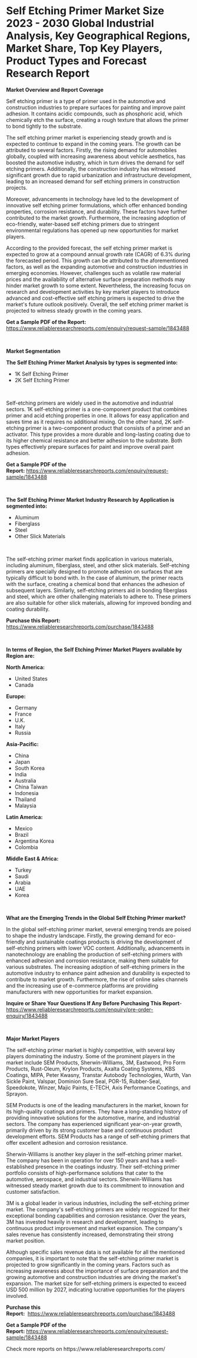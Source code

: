 <p><h1>Self Etching Primer Market Size 2023 - 2030 Global Industrial Analysis, Key Geographical Regions, Market Share, Top Key Players, Product Types and Forecast Research Report</h1></p><p><strong>Market Overview and Report Coverage</strong></p>
<p><p>Self etching primer is a type of primer used in the automotive and construction industries to prepare surfaces for painting and improve paint adhesion. It contains acidic compounds, such as phosphoric acid, which chemically etch the surface, creating a rough texture that allows the primer to bond tightly to the substrate.</p><p>The self etching primer market is experiencing steady growth and is expected to continue to expand in the coming years. The growth can be attributed to several factors. Firstly, the rising demand for automobiles globally, coupled with increasing awareness about vehicle aesthetics, has boosted the automotive industry, which in turn drives the demand for self etching primers. Additionally, the construction industry has witnessed significant growth due to rapid urbanization and infrastructure development, leading to an increased demand for self etching primers in construction projects.</p><p>Moreover, advancements in technology have led to the development of innovative self etching primer formulations, which offer enhanced bonding properties, corrosion resistance, and durability. These factors have further contributed to the market growth. Furthermore, the increasing adoption of eco-friendly, water-based self etching primers due to stringent environmental regulations has opened up new opportunities for market players.</p><p>According to the provided forecast, the self etching primer market is expected to grow at a compound annual growth rate (CAGR) of 6.3% during the forecasted period. This growth can be attributed to the aforementioned factors, as well as the expanding automotive and construction industries in emerging economies. However, challenges such as volatile raw material prices and the availability of alternative surface preparation methods may hinder market growth to some extent. Nevertheless, the increasing focus on research and development activities by key market players to introduce advanced and cost-effective self etching primers is expected to drive the market's future outlook positively. Overall, the self etching primer market is projected to witness steady growth in the coming years.</p></p>
<p><strong>Get a Sample PDF of the Report:</strong> <a href="https://www.reliableresearchreports.com/enquiry/request-sample/1843488">https://www.reliableresearchreports.com/enquiry/request-sample/1843488</a></p>
<p>&nbsp;</p>
<p><strong>Market Segmentation</strong></p>
<p><strong>The Self Etching Primer Market Analysis by types is segmented into:</strong></p>
<p><ul><li>1K Self Etching Primer</li><li>2K Self Etching Primer</li></ul></p>
<p>&nbsp;</p>
<p><p>Self-etching primers are widely used in the automotive and industrial sectors. 1K self-etching primer is a one-component product that combines primer and acid etching properties in one. It allows for easy application and saves time as it requires no additional mixing. On the other hand, 2K self-etching primer is a two-component product that consists of a primer and an activator. This type provides a more durable and long-lasting coating due to its higher chemical resistance and better adhesion to the substrate. Both types effectively prepare surfaces for paint and improve overall paint adhesion.</p></p>
<p><strong>Get a Sample PDF of the Report:</strong>&nbsp;<a href="https://www.reliableresearchreports.com/enquiry/request-sample/1843488">https://www.reliableresearchreports.com/enquiry/request-sample/1843488</a></p>
<p>&nbsp;</p>
<p><strong>The Self Etching Primer Market Industry Research by Application is segmented into:</strong></p>
<p><ul><li>Aluminum</li><li>Fiberglass</li><li>Steel</li><li>Other Slick Materials</li></ul></p>
<p>&nbsp;</p>
<p><p>The self-etching primer market finds application in various materials, including aluminum, fiberglass, steel, and other slick materials. Self-etching primers are specially designed to promote adhesion on surfaces that are typically difficult to bond with. In the case of aluminum, the primer reacts with the surface, creating a chemical bond that enhances the adhesion of subsequent layers. Similarly, self-etching primers aid in bonding fiberglass and steel, which are other challenging materials to adhere to. These primers are also suitable for other slick materials, allowing for improved bonding and coating durability.</p></p>
<p><strong>Purchase this Report:</strong>&nbsp; <a href="https://www.reliableresearchreports.com/purchase/1843488">https://www.reliableresearchreports.com/purchase/1843488</a></p>
<p>&nbsp;</p>
<p><strong>In terms of Region, the Self Etching Primer Market Players available by Region are:</strong></p>
<p>
    <p> <strong> North America: </strong>
        <ul>
            <li>United States</li>
            <li>Canada</li>
        </ul>
        </p> 
    <p> <strong> Europe: </strong>
        <ul>
            <li>Germany</li>
            <li>France</li>
            <li>U.K.</li>
            <li>Italy</li>
            <li>Russia</li>
        </ul>
        </p> 
    <p> <strong> Asia-Pacific: </strong>
        <ul>
            <li>China</li>
            <li>Japan</li>
            <li>South Korea</li>
            <li>India</li>
            <li>Australia</li>
            <li>China Taiwan</li>
            <li>Indonesia</li>
            <li>Thailand</li>
            <li>Malaysia</li>
        </ul>
        </p> 
    <p> <strong> Latin America: </strong>
        <ul>
            <li>Mexico</li>
            <li>Brazil</li>
            <li>Argentina Korea</li>
            <li>Colombia</li>
        </ul>
        </p> 
    <p> <strong> Middle East & Africa: </strong>
        <ul>
            <li>Turkey</li>
            <li>Saudi</li>
            <li>Arabia</li>
            <li>UAE</li>
            <li>Korea</li>
        </ul>
    </p>
    </p>
<p>&nbsp;</p>
<p><strong>What are the Emerging Trends in the Global Self Etching Primer market?</strong></p>
<p><p>In the global self-etching primer market, several emerging trends are poised to shape the industry landscape. Firstly, the growing demand for eco-friendly and sustainable coatings products is driving the development of self-etching primers with lower VOC content. Additionally, advancements in nanotechnology are enabling the production of self-etching primers with enhanced adhesion and corrosion resistance, making them suitable for various substrates. The increasing adoption of self-etching primers in the automotive industry to enhance paint adhesion and durability is expected to contribute to market growth. Furthermore, the rise of online sales channels and the increasing use of e-commerce platforms are providing manufacturers with new opportunities for market expansion.</p></p>
<p><strong>Inquire or Share Your Questions If Any Before Purchasing This Report</strong>- <a href="https://www.reliableresearchreports.com/enquiry/pre-order-enquiry/1843488">https://www.reliableresearchreports.com/enquiry/pre-order-enquiry/1843488</a></p>
<p>&nbsp;</p>
<p><strong>Major Market Players</strong></p>
<p><p>The self-etching primer market is highly competitive, with several key players dominating the industry. Some of the prominent players in the market include SEM Products, Sherwin-Williams, 3M, Eastwood, Pro Form Products, Rust-Oleum, Krylon Products, Axalta Coating Systems, KBS Coatings, MIPA, Peter Kwasny, Transtar Autobody Technologies, Wurth, Van Sickle Paint, Valspar, Dominion Sure Seal, POR-15, Rubber-Seal, Speedokote, Winzer, Majic Paints, E-TECH, Axis Performance Coatings, and Sprayon.</p><p>SEM Products is one of the leading manufacturers in the market, known for its high-quality coatings and primers. They have a long-standing history of providing innovative solutions for the automotive, marine, and industrial sectors. The company has experienced significant year-on-year growth, primarily driven by its strong customer base and continuous product development efforts. SEM Products has a range of self-etching primers that offer excellent adhesion and corrosion resistance.</p><p>Sherwin-Williams is another key player in the self-etching primer market. The company has been in operation for over 150 years and has a well-established presence in the coatings industry. Their self-etching primer portfolio consists of high-performance solutions that cater to the automotive, aerospace, and industrial sectors. Sherwin-Williams has witnessed steady market growth due to its commitment to innovation and customer satisfaction.</p><p>3M is a global leader in various industries, including the self-etching primer market. The company's self-etching primers are widely recognized for their exceptional bonding capabilities and corrosion resistance. Over the years, 3M has invested heavily in research and development, leading to continuous product improvement and market expansion. The company's sales revenue has consistently increased, demonstrating their strong market position.</p><p>Although specific sales revenue data is not available for all the mentioned companies, it is important to note that the self-etching primer market is projected to grow significantly in the coming years. Factors such as increasing awareness about the importance of surface preparation and the growing automotive and construction industries are driving the market's expansion. The market size for self-etching primers is expected to exceed USD 500 million by 2027, indicating lucrative opportunities for the players involved.</p></p>
<p><strong>Purchase this Report:</strong>&nbsp;&nbsp;<a href="https://www.reliableresearchreports.com/purchase/1843488">https://www.reliableresearchreports.com/purchase/1843488</a></p>
<p></p>
<p><strong>Get a Sample PDF of the Report:</strong>&nbsp;<a href="https://www.reliableresearchreports.com/enquiry/request-sample/1843488">https://www.reliableresearchreports.com/enquiry/request-sample/1843488</a></p>
<p>Check more reports on https://www.reliableresearchreports.com/</p>